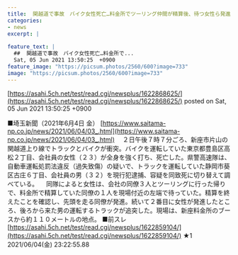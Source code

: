 ```yaml
---
title:  関越道で事故　バイク女性死亡…料金所でツーリング仲間が精算後、待つ女性ら発進　先頭に続いた女性に車が　★5  
categories:
- news
excerpt: |
  
feature_text: |
  ##  関越道で事故　バイク女性死亡…料金所で...
  Sat, 05 Jun 2021 13:50:25  +0900
feature_image: "https://picsum.photos/2560/600?image=733"
image: "https://picsum.photos/2560/600?image=733"
---
```


[https://asahi.5ch.net/test/read.cgi/newsplus/1622868625/](https://asahi.5ch.net/test/read.cgi/newsplus/1622868625/)
posted on Sat, 05 Jun 2021 13:50:25  +0900

<!--more-->

■埼玉新聞（2021年6月4日 金） [https://www.saitama-np.co.jp/news/2021/06/04/03_.html](https://www.saitama-np.co.jp/news/2021/06/04/03_.html) 　２日午後７時７分ごろ、新座市片山の関越道上り線でトラックとバイクが衝突。バイクを運転していた東京都豊島区高松２丁目、会社員の女性（２３）が全身を強く打ち、死亡した。県警高速隊は、自動車運転処罰法違反（過失致傷）の疑いで、トラックを運転していた静岡市葵区古庄６丁目、会社員の男（３２）を現行犯逮捕、容疑を同致死に切り替えて調べている。 　同隊によると女性は、会社の同僚３人とツーリングに行った帰りで、料金所で精算していた同僚の１人を現場付近の左端で待っていた。精算を終えたことを確認し、先頭を走る同僚が発進。続いて２番目に女性が発進したところ、後ろから来た男の運転するトラックが追突した。現場は、新座料金所のブースから約１１０メートルの地点。 ■前スレ [https://asahi.5ch.net/test/read.cgi/newsplus/1622859104/](https://asahi.5ch.net/test/read.cgi/newsplus/1622859104/) ★1　2021/06/04(金) 23:22:55.88
